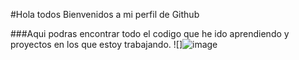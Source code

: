 #Hola todos Bienvenidos a mi perfil de Github

###Aqui podras encontrar todo el codigo que he ido aprendiendo y proyectos en los que estoy trabajando.
![]![image](https://user-images.githubusercontent.com/99244863/152949872-30883373-7393-4ada-b204-af82960f8a61.png)

